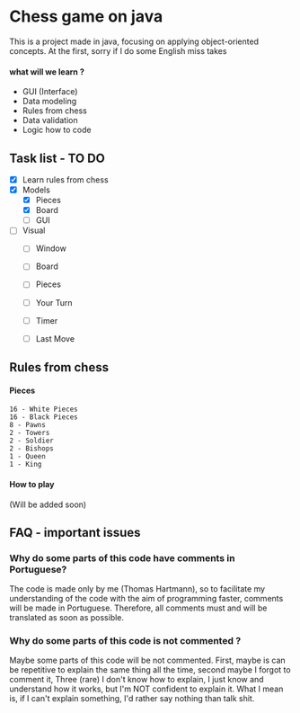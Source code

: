 # Chess game on java

This is a project made in java, focusing on applying object-oriented concepts.
At the first, sorry if I do some English miss takes

#### what will we learn ? 
- GUI (Interface)
- Data modeling
- Rules from chess
- Data validation
- Logic how to code
    

## Task list - TO DO
- [x]  Learn rules from chess
- [x]  Models
   - [x] Pieces
   - [x] Board
   - [ ] GUI
- [ ] Visual 
   - [ ] Window
   - [ ] Board
   - [ ] Pieces
   - [ ] Your Turn
   - [ ] Timer 
   - [ ] Last Move
  

## Rules from chess
#### Pieces
    16 - White Pieces
    16 - Black Pieces
    8 - Pawns
    2 - Towers
    2 - Soldier
    2 - Bishops
    1 - Queen
    1 - King
#### How to play
(Will be added soon)


## FAQ - important issues

### Why do some parts of this code have comments in Portuguese?
The code is made only by me (Thomas Hartmann), so to facilitate my understanding of the code with the aim of programming faster, comments will be made in Portuguese.
Therefore, all comments must and will be translated as soon as possible.

### Why do some parts of this code is not commented ? 
Maybe some parts of this code will be not commented. First, maybe is can be repetitive to explain the same thing all the time, second maybe I forgot to comment it, 
Three (rare) I don't know how to explain, I just know and understand how it works, but I'm NOT confident to explain it. What I mean is, if I can't explain something,
I'd rather say nothing than talk shit.